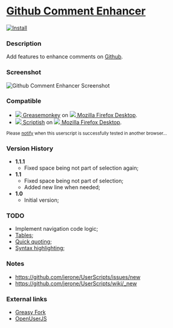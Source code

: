 # [Github Comment Enhancer](https://github.com/jerone/UserScripts/tree/master/Github_Comment_Enhancer)

[![Install](https://raw.github.com/jerone/UserScripts/master/_resources/Install-button.jpg)](https://github.com/jerone/UserScripts/raw/master/Github_Comment_Enhancer/Github_Comment_Enhancer.user.js)

### Description

Add features to enhance comments on [Github](https://github.com).

### Screenshot

![Github Comment Enhancer Screenshot](https://github.com/jerone/UserScripts/raw/master/Github_Comment_Enhancer/screenshot.jpg)

### Compatible

* [![](https://raw.github.com/jerone/UserScripts/master/_resources/Greasemonkey.png) Greasemonkey](https://addons.mozilla.org/firefox/addon/greasemonkey/) on [![](https://raw.github.com/jerone/UserScripts/master/_resources/Firefox.png) Mozilla Firefox Desktop](http://www.mozilla.org/en-US/firefox/fx/#desktop).
* [![](https://raw.github.com/jerone/UserScripts/master/_resources/Scriptish.png) Scriptish](https://addons.mozilla.org/firefox/addon/scriptish/) on [![](https://raw.github.com/jerone/UserScripts/master/_resources/Firefox.png) Mozilla Firefox Desktop](http://www.mozilla.org/en-US/firefox/fx/#desktop).

<sub>Please [notify](https://github.com/jerone/UserScripts/issues/new?title=Userscript%20%3Cname%3E%20%28%3Cversion%3E%29%20also%20works%20in%20%3Cbrowser%3E%20on%20%3Cdesktop/device%3E) when this userscript is successfully tested in another browser...</sub>

### Version History

* **1.1.1**
    * Fixed space being not part of selection again;
* **1.1**
    * Fixed space being not part of selection;
    * Added new line when needed;
* **1.0**
    * Initial version;

### TODO

- Implement navigation code logic;
- [Tables](https://help.github.com/articles/github-flavored-markdown#tables);
- [Quick quoting](https://help.github.com/articles/writing-on-github#quick-quoting);
- [Syntax highlighting](https://help.github.com/articles/github-flavored-markdown#syntax-highlighting);

### Notes

- https://github.com/jerone/UserScripts/issues/new
- https://github.com/jerone/UserScripts/wiki/_new

### External links

* [Greasy Fork](https://greasyfork.org/scripts/493-github-comment-enhancer)
* [OpenUserJS](https://openuserjs.org/scripts/jerone/httpsgithub.comjeroneUserScripts/Github_Comment_Enhancer)
